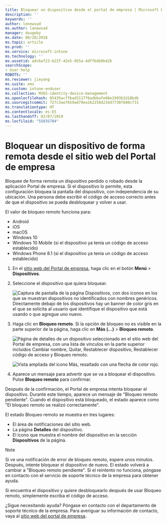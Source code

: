 ```yaml
---
title: Bloquear un dispositivo desde el portal de empresa | Microsoft Docs
description: ''
keywords: ''
author: lenewsad
ms.author: lanewsad
manager: dougeby
ms.date: 08/28/2018
ms.topic: article
ms.prod: ''
ms.service: microsoft-intune
ms.technology: ''
ms.assetid: adc6af23-b22f-42e5-955a-4dffbdb8b42b
searchScope:
- User help
ROBOTS: ''
ms.reviewer: jieyang
ms.suite: ems
ms.custom: intune-enduser
ms.collection: M365-identity-device-management
ms.openlocfilehash: 85435acffbad3117f6adbbafe60e1993b2d18bdb
ms.sourcegitcommit: 727c3ae7659ad79ea162250d234d7730f840c731
ms.translationtype: HT
ms.contentlocale: es-ES
ms.lasthandoff: 02/07/2019
ms.locfileid: "55835784"
---
```

# <a name="remotely-lock-your-device-from-the-company-portal-website"></a>Bloquear un dispositivo de forma remota desde el sitio web del Portal de empresa

Bloquee de forma remota un dispositivo perdido o robado desde la aplicación Portal de empresa. Si el dispositivo lo permite, esta configuración bloquea la pantalla del dispositivo, con independencia de su ubicación. Una persona debe escribir el código de acceso correcto antes de que el dispositivo se pueda desbloquear y volver a usar.   

El valor de bloqueo remoto funciona para:

* Android
* iOS
* macOS
* Windows 10
* Windows 10 Mobile (si el dispositivo ya tenía un código de acceso establecido)
* Windows Phone 8.1 (si el dispositivo ya tenía un código de acceso establecido)  

1. En el [sitio web del Portal de empresa](https://portal.manage.microsoft.com), haga clic en el botón __Menú__ > __Dispositivos__.  

2. Seleccione el dispositivo que quiera bloquear.  

    ![Captura de pantalla de la página Dispositivos, con dos iconos en los que se muestran dispositivos no identificados con nombres genéricos. Directamente debajo de los dispositivos hay un banner de color gris en el que se solicita al usuario que identifique el dispositivo que está usando o que agregue uno nuevo.](./media/rename-reset-device-step2-1808.png) 

3. Haga clic en **Bloqueo remoto**. Si la opción de bloqueo no es visible en la parte superior de la página, haga clic en **Más (...)** > **Bloqueo remoto**.  

   ![Página de detalles de un dispositivo seleccionado en el sitio web del Portal de empresa, con una lista de vínculos en la parte superior incluidos Cambiar nombre, Quitar, Restablecer dispositivo, Restablecer código de acceso y Bloqueo remoto. ](./media/rename-reset-device-1808.png) 

    ![Vista ampliada del icono Más, resaltado con una flecha de color rojo.](./media/rename-reset-device-step3-more-1808.png)    

4. Aparece un mensaje para advertir que se va a bloquear el dispositivo. Pulse **Bloqueo remoto** para confirmar.

Después de la confirmación, el Portal de empresa intenta bloquear el dispositivo. Durante este tiempo, aparece un mensaje de "Bloqueo remoto pendiente". Cuando el dispositivo está bloqueado, el estado aparece como "El bloqueo remoto se realizó correctamente".  

El estado Bloqueo remoto se muestra en tres lugares:

   * El área de notificaciones del sitio web.
   * La página **Detalles** del dispositivo.
   * El icono que muestra el nombre del dispositivo en la sección **Dispositivos** de la página.  

> [!Note]
> Si ve una notificación de error de bloqueo remoto, espere unos minutos. Después, intente bloquear el dispositivo de nuevo. El estado volverá a cambiar a "Bloqueo remoto pendiente". Si el reintento no funciona, póngase en contacto con el servicio de soporte técnico de la empresa para obtener ayuda.

Si encuentra el dispositivo y quiere desbloquearlo después de usar Bloqueo remoto, simplemente escriba el código de acceso.  

¿Sigue necesitando ayuda? Póngase en contacto con el departamento de soporte técnico de la empresa. Para averiguar su información de contacto, vaya al [sitio web del portal de empresa](https://go.microsoft.com/fwlink/?linkid=2010980).
